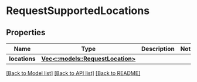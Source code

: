 # RequestSupportedLocations

## Properties
Name | Type | Description | Notes
------------ | ------------- | ------------- | -------------
**locations** | [**Vec<::models::RequestLocation>**](RequestLocation.md) |  | 

[[Back to Model list]](../README.md#documentation-for-models) [[Back to API list]](../README.md#documentation-for-api-endpoints) [[Back to README]](../README.md)


